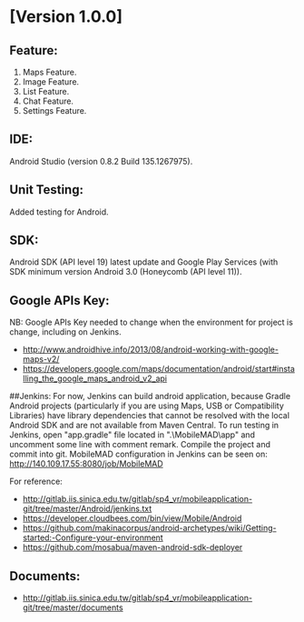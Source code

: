 # [Version 1.0.0]
## Feature:
1. Maps Feature.
2. Image Feature.
3. List Feature.
4. Chat Feature.
5. Settings Feature.

## IDE:
Android Studio (version 0.8.2 Build 135.1267975).

## Unit Testing:
Added testing for Android.

## SDK:
Android SDK (API level 19) latest update and Google Play Services (with SDK minimum version Android 3.0 (Honeycomb (API level 11)).

## Google APIs Key:
NB: Google APIs Key needed to change when the environment for project is change, including on Jenkins.

* http://www.androidhive.info/2013/08/android-working-with-google-maps-v2/
* https://developers.google.com/maps/documentation/android/start#installing_the_google_maps_android_v2_api

##Jenkins:
For now, Jenkins can build android application, because Gradle Android projects (particularly if you are using Maps, USB or Compatibility Libraries) have library dependencies that cannot be resolved with the local Android SDK and are not available from Maven Central.
To run testing in Jenkins, open "app.gradle" file located in ".\MobileMAD\app" and uncomment some line with comment remark.
Compile the project and commit into git.
MobileMAD configuration in Jenkins can be seen on: http://140.109.17.55:8080/job/MobileMAD

For reference:
* http://gitlab.iis.sinica.edu.tw/gitlab/sp4_vr/mobileapplication-git/tree/master/Android/jenkins.txt
* https://developer.cloudbees.com/bin/view/Mobile/Android
* https://github.com/makinacorpus/android-archetypes/wiki/Getting-started:-Configure-your-environment
* https://github.com/mosabua/maven-android-sdk-deployer

## Documents:
* http://gitlab.iis.sinica.edu.tw/gitlab/sp4_vr/mobileapplication-git/tree/master/documents
